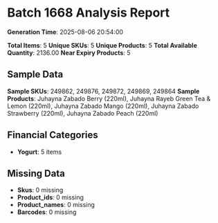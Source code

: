 # Batch 1668 Analysis Report

**Generation Time**: 2025-08-06 20:54:00

**Total Items**: 5
**Unique SKUs**: 5
**Unique Products**: 5
**Total Available Quantity**: 2136.00
**Near Expiry Products**: 5

## Sample Data
**Sample SKUs**: 249862, 249876, 249872, 249869, 249864
**Sample Products**: Juhayna Zabado Berry (220ml), Juhayna Rayeb Green Tea & Lemon (220ml), Juhayna Zabado Mango (220ml), Juhayna Zabado Strawberry (220ml), Juhayna Zabado Peach (220ml)

## Financial Categories
- **Yogurt**: 5 items

## Missing Data
- **Skus**: 0 missing
- **Product_ids**: 0 missing
- **Product_names**: 0 missing
- **Barcodes**: 0 missing
